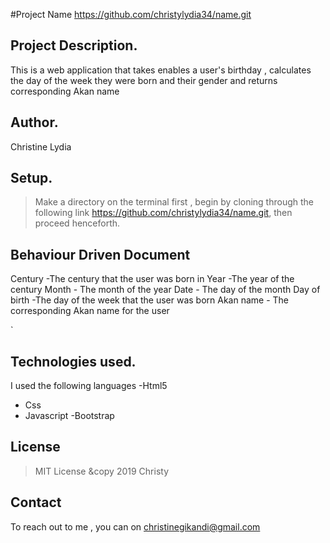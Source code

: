 #Project Name
https://github.com/christylydia34/name.git

## Project Description.
 This is a  web application that takes enables  a user's birthday , calculates the day of the week  they were born and their gender and returns corresponding Akan name 

## Author.
Christine Lydia
 
 ## Setup.
 > Make  a directory on the terminal first , begin by cloning through the following link https://github.com/christylydia34/name.git,  then proceed henceforth.
 
 
 ## Behaviour Driven Document

 Century -The century that the user was born in
Year    -The year of the century 
Month   - The month of the year 
Date     - The day of the month 
Day of birth -The day of the week that the user was born 
 Akan name  -  The corresponding Akan name for the user

 `
## Technologies used.
  I used the following languages
  -Html5
  - Css
  - Javascript
  -Bootstrap
  
 

## License
> MIT License &copy 2019 Christy 

## Contact
To reach out to me , you can on christinegikandi@gmail.com
